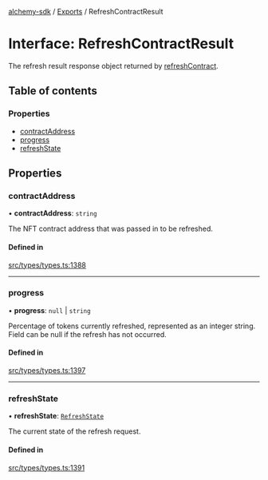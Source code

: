 [alchemy-sdk](../README.md) / [Exports](../modules.md) / RefreshContractResult

# Interface: RefreshContractResult

The refresh result response object returned by [refreshContract](../classes/NftNamespace.md#refreshcontract).

## Table of contents

### Properties

- [contractAddress](RefreshContractResult.md#contractaddress)
- [progress](RefreshContractResult.md#progress)
- [refreshState](RefreshContractResult.md#refreshstate)

## Properties

### contractAddress

• **contractAddress**: `string`

The NFT contract address that was passed in to be refreshed.

#### Defined in

[src/types/types.ts:1388](https://github.com/alchemyplatform/alchemy-sdk-js/blob/4a7f568/src/types/types.ts#L1388)

___

### progress

• **progress**: ``null`` \| `string`

Percentage of tokens currently refreshed, represented as an integer string.
Field can be null if the refresh has not occurred.

#### Defined in

[src/types/types.ts:1397](https://github.com/alchemyplatform/alchemy-sdk-js/blob/4a7f568/src/types/types.ts#L1397)

___

### refreshState

• **refreshState**: [`RefreshState`](../enums/RefreshState.md)

The current state of the refresh request.

#### Defined in

[src/types/types.ts:1391](https://github.com/alchemyplatform/alchemy-sdk-js/blob/4a7f568/src/types/types.ts#L1391)
